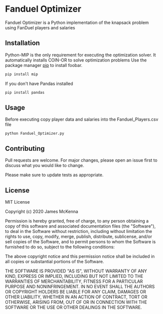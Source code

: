 # Fanduel Optimizer

Fanduel Optimizer is a Python implementation of the knapsack problem using FanDuel players and salaries

## Installation

Python-MIP is the only requirement for executing the optimization solver. It automatically installs COIN-OR to solve optimization problems
Use the package manager [pip](https://pip.pypa.io/en/stable/) to install foobar.

```bash
pip install mip
```

If you don't have Pandas installed

```bash
pip install pandas
```

## Usage

Before executing copy player data and salaries into the Fanduel_Players.csv file

```
python Fanduel_Optimizer.py
```

## Contributing
Pull requests are welcome. For major changes, please open an issue first to discuss what you would like to change.

Please make sure to update tests as appropriate.

## License
MIT License

Copyright (c) 2020 James McKenna

Permission is hereby granted, free of charge, to any person obtaining a copy
of this software and associated documentation files (the "Software"), to deal
in the Software without restriction, including without limitation the rights
to use, copy, modify, merge, publish, distribute, sublicense, and/or sell
copies of the Software, and to permit persons to whom the Software is
furnished to do so, subject to the following conditions:

The above copyright notice and this permission notice shall be included in all
copies or substantial portions of the Software.

THE SOFTWARE IS PROVIDED "AS IS", WITHOUT WARRANTY OF ANY KIND, EXPRESS OR
IMPLIED, INCLUDING BUT NOT LIMITED TO THE WARRANTIES OF MERCHANTABILITY,
FITNESS FOR A PARTICULAR PURPOSE AND NONINFRINGEMENT. IN NO EVENT SHALL THE
AUTHORS OR COPYRIGHT HOLDERS BE LIABLE FOR ANY CLAIM, DAMAGES OR OTHER
LIABILITY, WHETHER IN AN ACTION OF CONTRACT, TORT OR OTHERWISE, ARISING FROM,
OUT OF OR IN CONNECTION WITH THE SOFTWARE OR THE USE OR OTHER DEALINGS IN THE
SOFTWARE.

